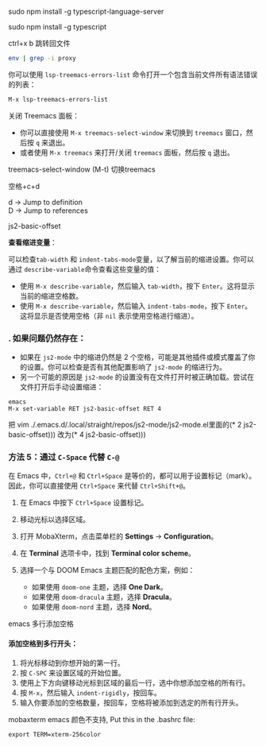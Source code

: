 sudo npm install -g typescript-language-server

sudo npm install -g typescript

ctrl+x b 跳转回文件

```bash
env | grep -i proxy
```

你可以使用 `lsp-treemacs-errors-list` 命令打开一个包含当前文件所有语法错误的列表：

```lisp
M-x lsp-treemacs-errors-list
```

关闭 Treemacs 面板：

- 你可以直接使用 `M-x treemacs-select-window` 来切换到 `treemacs` 窗口，然后按 `q` 来退出。
- 或者使用 `M-x treemacs` 来打开/关闭 `treemacs` 面板，然后按 `q` 退出。

treemacs-select-window (M-t)  切换treemacs

空格+c+d 

d → Jump to definition     
 D → Jump to references 

js2-basic-offset 

**查看缩进变量**：

可以检查`tab-width` 和 `indent-tabs-mode`变量，以了解当前的缩进设置。你可以通过 `describe-variable`命令查看这些变量的值：

- 使用 `M-x describe-variable`，然后输入 `tab-width`，按下 `Enter`。这将显示当前的缩进空格数。
- 使用 `M-x describe-variable`，然后输入 `indent-tabs-mode`，按下 `Enter`。这将显示是否使用空格（非 `nil` 表示使用空格进行缩进）。

### . 如果问题仍然存在：

- 如果在 `js2-mode` 中的缩进仍然是 2 个空格，可能是其他插件或模式覆盖了你的设置。你可以检查是否有其他配置影响了 `js2-mode` 的缩进行为。
- 另一个可能的原因是 `js2-mode` 的设置没有在文件打开时被正确加载。尝试在文件打开后手动设置缩进：

```
emacs
M-x set-variable RET js2-basic-offset RET 4
```

把 vim ./.emacs.d/.local/straight/repos/js2-mode/js2-mode.el里面的(* 2 js2-basic-offset))) 改为(* 4 js2-basic-offset)))

### 方法 5：通过 `C-Space` 代替 `C-@`

在 Emacs 中，`Ctrl+@` 和 `Ctrl+Space` 是等价的，都可以用于设置标记（mark）。因此，你可以直接使用 `Ctrl+Space` 来代替 `Ctrl+Shift+@`。

1. 在 Emacs 中按下 `Ctrl+Space` 设置标记。
2. 移动光标以选择区域。

1. 打开 MobaXterm，点击菜单栏的 **Settings** -> **Configuration**。
2. 在 **Terminal** 选项卡中，找到 **Terminal color scheme**。
3. 选择一个与 DOOM Emacs 主题匹配的配色方案，例如：
   - 如果使用 `doom-one` 主题，选择 **One Dark**。
   - 如果使用 `doom-dracula` 主题，选择 **Dracula**。
   - 如果使用 `doom-nord` 主题，选择 **Nord**。

emacs 多行添加空格

#### 添加空格到多行开头：

1. 将光标移动到你想开始的第一行。
2. 按 `C-SPC` 来设置区域的开始位置。
3. 使用上下方向键移动光标到区域的最后一行，选中你想添加空格的所有行。
4. 按 `M-x`，然后输入 `indent-rigidly`，按回车。
5. 输入你要添加的空格数量，按回车，空格将被添加到选定的所有行开头。

mobaxterm emacs 颜色不支持, Put this in the .bashrc file:

```shell
export TERM=xterm-256color
```

